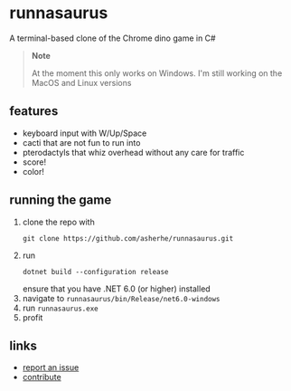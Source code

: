# runnasaurus

A terminal-based clone of the Chrome dino game in C#

<!-- TODO: screenshot -->

> **Note**
> 
> At the moment this only works on Windows. I'm still working on the MacOS and Linux versions

## features

- keyboard input with W/Up/Space
- cacti that are not fun to run into
- pterodactyls that whiz overhead without any care for traffic
- score!
- color!

## running the game

1. clone the repo with
   ```
   git clone https://github.com/asherhe/runnasaurus.git
   ```
2. run
   ```
   dotnet build --configuration release
   ```
   ensure that you have .NET 6.0 (or higher) installed
3. navigate to `runnasaurus/bin/Release/net6.0-windows`
4. run `runnasaurus.exe`
5. profit

## links

- [report an issue](https://github.com/asherhe/runnasaurus/issues)
- [contribute](https://github.com/asherhe/runnasaurus/fork)
